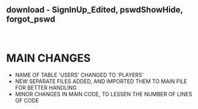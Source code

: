 ## download - SignInUp_Edited, pswdShowHide, forgot_pswd

<br>

# MAIN CHANGES 
* NAME OF TABLE 'USERS' CHANGED TO 'PLAYERS'
* NEW SEPARATE FILES ADDED, AND IMPORTED THEM TO MAIN FILE FOR BETTER HANDLING
* MINOR CHANGES IN MAIN CODE, TO LESSEN THE NUMBER OF LINES OF CODE